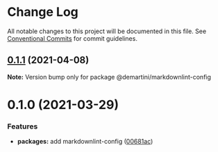 # Change Log

All notable changes to this project will be documented in this file.
See [Conventional Commits](https://conventionalcommits.org) for commit guidelines.

## [0.1.1](https://github.com/demartini/base-configs/compare/@demartini/markdownlint-config@0.1.0...@demartini/markdownlint-config@0.1.1) (2021-04-08)

**Note:** Version bump only for package @demartini/markdownlint-config





# 0.1.0 (2021-03-29)


### Features

* **packages:** add markdownlint-config ([00681ac](https://github.com/demartini/base-configs/commit/00681acaa75946da7ad212bf5a494e4a1527869e))
